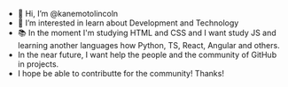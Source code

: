 - 👋 Hi, I’m @kanemotolincoln
- 👀 I’m interested in learn about Development and Technology
- 📚 In the moment I'm studying HTML and CSS and I want study JS and learning another languages how Python, TS, React, Angular and others.
- In the near future, I want help the people and the community of GitHub in projects.
- I hope be able to contributte for the community! Thanks! 
<!---
kanemotolincoln/kanemotolincoln is a ✨ special ✨ repository because its `README.md` (this file) appears on your GitHub profile.
You can click the Preview link to take a look at your changes.
--->
